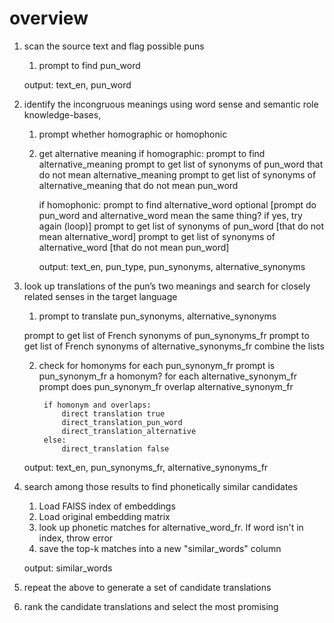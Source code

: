 # overview

1. scan the source text and flag possible puns
	1. prompt to find pun_word	

	output: text_en, pun_word

2. identify the incongruous meanings using word sense and semantic role knowledge-bases,
	1. prompt whether homographic or homophonic
	
	2. get alternative meaning
		if homographic:
			prompt to find alternative_meaning
			prompt to get list of synonyms of pun_word that do not mean alternative_meaning
			prompt to get list of synonyms of alternative_meaning that do not mean pun_word
			
		if homophonic:
			prompt to find alternative_word
			optional [prompt do pun_word and alternative_word mean the same thing?
				if yes, try again (loop)]
			prompt to get list of synonyms of pun_word [that do not mean alternative_word]
			prompt to get list of synonyms of alternative_word [that do not mean pun_word]

		output: text_en, pun_type, pun_synonyms, alternative_synonyms

3. look up translations of the pun’s two meanings and search for closely related senses in the target language
	1. prompt to translate pun_synonyms, alternative_synonyms

	prompt to get list of French synonyms of pun_synonyms_fr
	prompt to get list of French synonyms of alternative_synonyms_fr
	combine the lists

	2. check for homonyms
		for each pun_synonym_fr
			prompt is pun_synonym_fr a homonym?
			for each alternative_synonym_fr
				prompt does pun_synonym_fr overlap alternative_synonym_fr

			if homonym and overlaps:
				direct translation true
				direct_translation_pun_word
				direct_translation_alternative
			else:
				direct_translation false

	output: text_en, pun_synonyms_fr, alternative_synonyms_fr

4. search among those results to find phonetically similar candidates
	1. Load FAISS index of embeddings
	2. Load original embedding matrix
	3. look up phonetic matches for alternative_word_fr. If word isn't in index, throw error
	4. save the top-k matches into a new "similar_words" column

	output: similar_words

5. repeat the above to generate a set of candidate translations

6. rank the candidate translations and select the most promising

